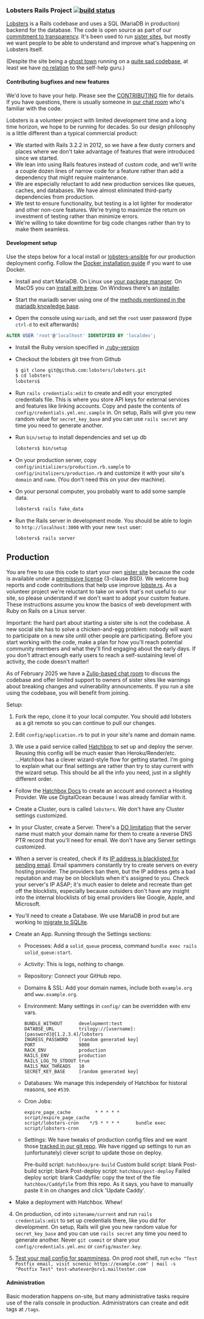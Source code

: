 ### Lobsters Rails Project [![build status](https://github.com/lobsters/lobsters/actions/workflows/check.yml/badge.svg)](https://github.com/lobsters/lobsters/actions/workflows/check.yml)

[Lobsters](https://lobste.rs) is a Rails codebase and uses a SQL (MariaDB in production) backend for the database.
The code is open source as part of our [commitment to transparency](https://lobste.rs/about#transparency).
It's been used to run [sister sites](https://github.com/lobsters/lobsters/blob/master/sister_sites.md), but mostly we want people to be able to understand and improve what's happening on Lobsters itself.

(Despite the site being a [ghost town](https://xcancel.com/webshitweekly/status/1399935275057389571) running on a [quite sad codebase](https://web.archive.org/web/20230213161624/https://old.reddit.com/r/rails/comments/6jz7tq/source_code_lobsters_a_hacker_news_clone_built/), at least we have [no relation](https://lobste.rs/about#michaelbolton) to the self-help guru.)


#### Contributing bugfixes and new features

We'd love to have your help.
Please see the [CONTRIBUTING](https://github.com/lobsters/lobsters/blob/master/CONTRIBUTING.md) file for details.
If you have questions, there is usually someone in [our chat room](https://lobste.rs/chat) who's familiar with the code.

Lobsters is a volunteer project with limited development time and a long time horizon, we hope to be running for decades.
So our design philosophy is a little different than a typical commercial product:

 * We started with Rails 3.2.2 in 2012, so we have a few dusty corners and places where we don't take advantage of features that were introduced since we started.
 * We lean into using Rails features instead of custom code, and we'll write a couple dozen lines of narrow code for a feature rather than add a dependency that might require maintenance.
 * We are especially reluctant to add new production services like queues, caches, and databases. We have almost eliminated third-party dependencies from production.
 * We test to ensure functionality, but testing is a lot lighter for moderator and other non-core features.
   We're trying to maximize the return on investment of testing rather than minimize errors.
 * We're willing to take downtime for big code changes rather than try to make them seamless.


#### Development setup

Use the steps below for a local install or
[lobsters-ansible](https://github.com/lobsters/lobsters-ansible) for our production deployment config.
Follow the [Docker installation guide](./docs/setup_with_docker.md) if you want to use Docker.

* Install and start MariaDB.
  On Linux use [your package manager](https://mariadb.com/kb/en/distributions-which-include-mariadb/).
  On MacOS you can [install with brew](https://mariadb.com/kb/en/installing-mariadb-on-macos-using-homebrew/).
  On Windows there's an [installer](https://mariadb.org/download/?t=mariadb&p=mariadb&r=11.5.2&os=Linux&cpu=x86_64&pkg=tar_gz&i=systemd&mirror=starburst_stlouis).

* Start the mariadb server using one of the [methods mentioned in the mariadb knowledge base](https://mariadb.com/kb/en/starting-and-stopping-mariadb-automatically/).

* Open the console using `mariadb`, and set the `root` user password (type `ctrl-d` to exit afterwards)

```sql
ALTER USER 'root'@'localhost' IDENTIFIED BY 'localdev';
```

* Install the Ruby version specified in [.ruby-version](https://github.com/lobsters/lobsters/blob/master/.ruby-version)

* Checkout the lobsters git tree from Github
    ```sh
    $ git clone git@github.com:lobsters/lobsters.git
    $ cd lobsters
    lobsters$
    ```
* Run `rails credentials:edit` to create and edit your encrypted credentials file.
  This is where you store API keys for external services and features like linking accounts.
  Copy and paste the contents of `config/credentials.yml.enc.sample` in.
  On setup, Rails will give you new random value for `secret_key_base` and you can use `rails secret` any time you need to generate another.

* Run `bin/setup` to install dependencies and set up db

    ```sh
    lobsters$ bin/setup
    ```

* On your production server, copy `config/initializers/production.rb.sample`
  to `config/initalizers/production.rb` and customize it with your site's
  `domain` and `name`. (You don't need this on your dev machine).

* On your personal computer, you probably want to add some sample data.

    ```sh
    lobsters$ rails fake_data
    ```

* Run the Rails server in development mode.
  You should be able to login to `http://localhost:3000` with your new `test` user:

    ```sh
    lobsters$ rails server
    ```

## Production

You are free to use this code to start your own [sister site](/sister_sites.md)
because the code is available under a [permissive license](https://github.com/lobsters/lobsters/blob/master/LICENSE) (3-clause BSD).
We welcome bug reports and code contributions that help use improve [lobste.rs](https://lobste.rs).
As a volunteer project we're reluctant to take on work that's not useful to our site, so please understand if we don't want to adopt your custom feature.
These instructions assume you know the basics of web development with Ruby on Rails on a Linux server.

Important: the hard part about starting a sister site is not the codebase.
A new social site has to solve a chicken-and-egg problem:
nobody will want to participate on a new site until other people are participating.
Before you start working with the code, make a plan for how you'll reach potential community members and what they'll find engaging about the early days.
If you don't attract enough early users to reach a self-sustaining level of activity, the code doesn't matter!

As of February 2025 we have a [Zulip-based chat room](https://lobsters.zulipchat.com) to discuss the codebase and offer limited support to owners of sister sites like warnings about breaking changes and vulnerability announcements.
If you run a site using the codebase, you will benefit from joining.

Setup:

1. Fork the repo, clone it to your local computer.
   You should add lobsters as a git remote so you can continue to pull our changes.

2. Edit `config/application.rb` to put in your site's name and domain name.

3. We use a paid service called [Hatchbox](https://hatchbox.io) to set up and deploy the server.
   Reusing this config will be much easier than Heroku/Render/etc.
...Hatchbox has a clever wizard-style flow for getting started.
   I'm going to explain what our final settings are rather than try to stay current with the wizard setup.
   This should be all the info you need, just in a slightly different order.

  * Follow the [Hatchbox Docs](https://hatchbox.relationkit.io/) to create an account and connect a Hosting Provider.
    We use DigitalOcean because I was already familiar with it.
  * Create a Cluster, ours is called `lobsters`.
    We don't have any Cluster settings customized.
  * In your Cluster, create a Server.
    There's a [DO limitation](https://www.digitalocean.com/community/questions/how-do-i-create-a-reverse-dns-ptr-record) that the server name must match your domain name for them to create a reverse DNS PTR record that you'll need for email.
    We don't have any Server settings customized.
  * When a server is created, check if its [IP address is blacklisted for sending email](https://dnschecker.org/ip-blacklist-checker.php?query=68.183.100.95).
    Email spammers constantly try to create servers on every hosting provider.
    The providers ban them, but the IP address gets a bad reputation and may be on blocklists when it's assigned to you.
    Check your server's IP ASAP; it's much easier to delete and recreate than get off the blocklists, especially because outsiders don't have any insight into the internal blocklists of big email providers like Google, Apple, and Microsoft.
  * You'll need to create a Database.
    We use MariaDB in prod but are working to [migrate to SQLite](https://github.com/lobsters/lobsters/issues/539).
  * Create an App. Running through the Settings sections:
    * Processes: Add a `solid_queue` process, command `bundle exec rails solid_queue:start`.
    * Activity: This is logs, nothing to change.
    * Repository: Connect your GitHub repo.
    * Domains & SSL: Add your domain names, include both `example.org` and `www.example.org`.
    * Environment: Many settings in `config/` can be overridden with env vars.

      ```
      BUNDLE_WITHOUT      development:test
      DATABSE_URL         trilogy://[username]:[password]@[1.2.3.4]/lobsters
      INGRESS_PASSWORD    [random generated key]
      PORT                9000
      RACK_ENV            production
      RAILS_ENV           production
      RAILS_LOG_TO_STDOUT true
      RAILS_MAX_THREADS   10
      SECRET_KEY_BASE     [random generated key]
      ```

    * Databases: We manage this independely of Hatchbox for historal reasons, see `#539`.
    * Cron Jobs:

      ```
      expire_page_cache         * * * * *      script/expire_page_cache
      script/lobsters-cron    */5 * * * *      bundle exec script/lobsters-cron
      ```

    * Settings:
      We have tweaks of production config files and we want those [tracked in our git repo](https://github.com/lobsters/lobsters/tree/master/hatchbox).
      We have rigged up settings to run an (unfortunately) clever script to update those on deploy.

      Pre-build script: `hatchbox/pre-build`
      Custom build script: blank
      Post-build script: blank
      Post-deploy script: `hatchbox/post-deploy`
      Failed deploy script: blank
      Caddyfile: copy the text of the file `hatchbox/Caddyfile` from this repo.
        As it says, you have to manually paste it in on changes and click 'Update Caddy'.

  * Make a deployment with Hatchbox. Whew!

4. On production, cd into `sitename/current` and run `rails credentials:edit` to set up credentials there, like you did for development.
   On setup, Rails will give you new random value for `secret_key_base` and you can use `rails secret` any time you need to generate another.
   Never `git commit` or share your `config/credentials.yml.enc` or `config/master.key`.

5. [Test your mail config for spamminess](https://www.mail-tester.com/).
   On prod root shell, run `echo "Test Postfix email, visit scnenic https://example.com" | mail -s "Postfix Test" test-whatever@srv1.mailtester.com`


#### Administration

Basic moderation happens on-site, but many administrative tasks require use of the rails console in production.
Administrators can create and edit tags at `/tags`.
